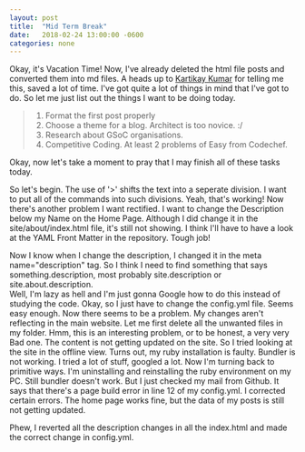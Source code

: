 ```yaml
---
layout: post
title:  "Mid Term Break"
date:   2018-02-24 13:00:00 -0600
categories: none
---
```

Okay, it's Vacation Time!
Now, I've already deleted the html file posts and converted them into md files. A heads up to [Kartikay Kumar](https://github.com/Kartikay26) for telling me this, saved a lot of time.
I've got quite a lot of things in mind that I've got to do.
So let me just list out the things I want to be doing today.
> 1. Format the first post properly
> 2. Choose a theme for a blog. Architect is too novice. :/
> 3. Research about GSoC organisations.
> 4. Competitive Coding. At least 2 problems of Easy from Codechef.

Okay, now let's take a moment to pray that I may finish all of these tasks today.

So let's begin.
The use of '>' shifts the text into a seperate division. I want to put all of the commands into such divisions.
Yeah, that's working!
Now there's another problem I want rectified. I want to change the Description below my Name on the Home Page.
Although I did change it in the site/about/index.html file, it's still not showing. I think I'll have to have a look at the YAML Front Matter in the repository.
Tough job!

Now I know when I change the description, I changed it in the meta name="description" tag. So I think I need to find something that says something.description,
most probably site.description or site.about.description.  
Well, I'm lazy as hell and I'm just gonna Google how to do this instead of studying the code.
Okay, so I just have to change the config.yml file.
Seems easy enough.
Now there seems to be a problem. My changes aren't reflecting in the main website.
Let me first delete all the unwanted files in my folder.
Hmm, this is an interesting problem, or to be honest, a very very Bad one. The content is not getting updated on the site.
So I tried looking at the site in the offline view. Turns out, my ruby installation is faulty.
Bundler is not working.
I tried a lot of stuff, googled a lot. Now I'm turning back to primitive ways. I'm uninstalling and reinstalling the ruby environment on my PC.
Still bundler doesn't work.
But I just checked my mail from Github. It says that there's a page build error in line 12 of my config.yml.
I corrected certain errors. The home page works fine, but the data of my posts is still not getting updated.

Phew, I reverted all the description changes in all the index.html and made the correct change in config.yml.
